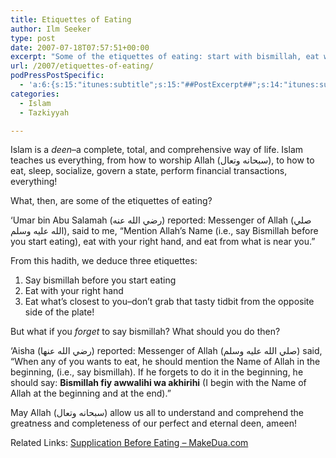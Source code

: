 ```yaml
---
title: Etiquettes of Eating
author: Ilm Seeker
type: post
date: 2007-07-18T07:57:51+00:00
excerpt: "Some of the etiquettes of eating: start with bismillah, eat with your right hand, and eat what's in front of you.  The du'a if you forget to say bismillah: bismillah fiy awwalihi wa akhirihi"
url: /2007/etiquettes-of-eating/
podPressPostSpecific:
  - 'a:6:{s:15:"itunes:subtitle";s:15:"##PostExcerpt##";s:14:"itunes:summary";s:15:"##PostExcerpt##";s:15:"itunes:keywords";s:17:"##WordPressCats##";s:13:"itunes:author";s:10:"##Global##";s:15:"itunes:explicit";s:2:"No";s:12:"itunes:block";s:2:"No";}'
categories:
  - Islam
  - Tazkiyyah

---
```

Islam is a _deen_&#8211;a complete, total, and comprehensive way of life. Islam teaches us everything, from how to worship Allah (سبحانه وتعال), to how to eat, sleep, socialize, govern a state, perform financial transactions, everything!

What, then, are some of the etiquettes of eating?

&#8216;Umar bin Abu Salamah (رضي الله عنه) reported: Messenger of Allah (صلي الله عليه وسلم), said to me, &#8220;Mention Allah&#8217;s Name (i.e., say Bismillah before you start eating), eat with your right hand, and eat from what is near you.&#8221;

From this hadith, we deduce three etiquettes:

  1. Say bismillah before you start eating
  2. Eat with your right hand
  3. Eat what&#8217;s closest to you&#8211;don&#8217;t grab that tasty tidbit from the opposite side of the plate!

But what if you _forget_ to say bismillah? What should you do then?

&#8216;Aisha (رضي الله عنها) reported: Messenger of Allah (صلي الله عليه وسلم) said, &#8220;When any of you wants to eat, he should mention the Name of Allah in the beginning, (i.e., say bismillah). If he forgets to do it in the beginning, he should say: **Bismillah fiy awwalihi wa akhirihi** (I begin with the Name of Allah at the beginning and at the end).&#8221;

May Allah (سبحانه وتعال) allow us all to understand and comprehend the greatness and completeness of our perfect and eternal deen, ameen!

<p class="metaInformation">
  Related Links: <a href="http://makedua.com/display_dua.php?sectionid=65">Supplication Before Eating &#8211; MakeDua.com</a>
</p>